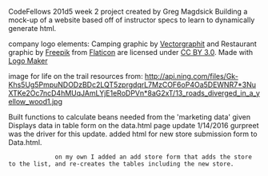 CodeFellows 201d5 week 2 project created by Greg Magdsick
Building a mock-up of a website based off of instructor specs to learn to dynamically generate html.

company logo elements: Camping graphic by <a href="http://www.meanicons.com">Vectorgraphit</a> and Restaurant graphic by <a href="http://www.freepik.com/">Freepik</a> from <a href="http://www.flaticon.com/">Flaticon</a> are licensed under <a href="http://creativecommons.org/licenses/by/3.0/" title="Creative Commons BY 3.0">CC BY 3.0</a>. Made with <a href="http://logomakr.com" title="Logo Maker">Logo Maker</a>

image for life on the trail resources from:
http://api.ning.com/files/Gk-Khs5Ug5PmpuNDODzBDc2LQT5zprgdqrL7MzCOF6oP4Oa5DEWNR7*3NuXTKe2Oc7ncD4hMUqJAmLYjE1eRoDPVn*8aG2xT/13_roads_diverged_in_a_yellow_wood1.jpg

Built functions to calculate beans needed from the 'marketing data' given
Displays data in table form on the data.html page
update 1/14/2016 gurpreet was the driver for this update.
                 added html for new store submission form to Data.html.

                 on my own I added an add store form that adds the store to the list, and re-creates the tables including the new store.
